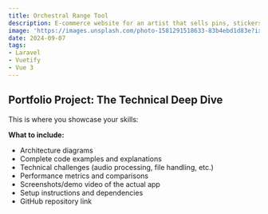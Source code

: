 ```yaml
---
title: Orchestral Range Tool
description: E-commerce website for an artist that sells pins, stickers and artworks of her own creation!
image: 'https://images.unsplash.com/photo-1581291518633-83b4ebd1d83e?ixlib=rb-4.0.3'
date: 2024-09-07
tags:
- Laravel
- Vuetify
- Vue 3
---
```


## Portfolio Project: The Technical Deep Dive

This is where you showcase your skills:

**What to include:**

- Architecture diagrams
- Complete code examples and explanations
- Technical challenges (audio processing, file handling, etc.)
- Performance metrics and comparisons
- Screenshots/demo video of the actual app
- Setup instructions and dependencies
- GitHub repository link
